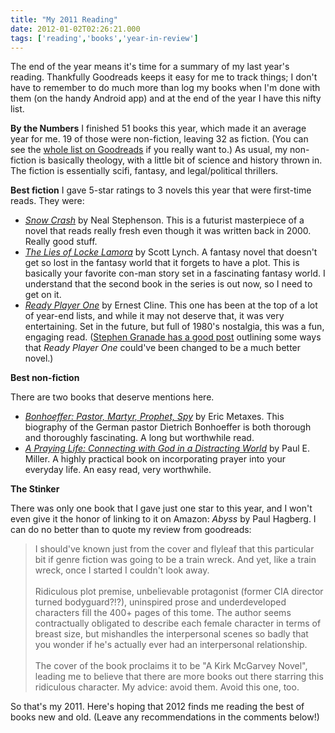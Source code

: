 ```yaml
---
title: "My 2011 Reading"
date: 2012-01-02T02:26:21.000
tags: ['reading','books','year-in-review']
---
```


The end of the year means it's time for a summary of my last year's reading. Thankfully Goodreads keeps it easy for me to track things; I don't have to remember to do much more than log my books when I'm done with them (on the handy Android app) and at the end of the year I have this nifty list.

**By the Numbers** I finished 51 books this year, which made it an average year for me. 19 of those were non-fiction, leaving 32 as fiction. (You can see the [whole list on Goodreads](http://www.goodreads.com/review/list/80101-chris-hubbs?order=d&per_page=100&shelf=2011-reads&sort=rating) if you really want to.) As usual, my non-fiction is basically theology, with a little bit of science and history thrown in. The fiction is essentially scifi, fantasy, and legal/political thrillers.

**Best fiction** I gave 5-star ratings to 3 novels this year that were first-time reads. They were:

- [_Snow Crash_](http://www.amazon.com/gp/product/0553380958/ref=as_li_ss_tl?ie=UTF8&tag=chrishubbs-20&linkCode=as2&camp=1789&creative=390957&creativeASIN=0553380958) by Neal Stephenson. This is a futurist masterpiece of a novel that reads really fresh even though it was written back in 2000. Really good stuff.
- [_The Lies of Locke Lamora_](http://www.amazon.com/gp/product/055358894X/ref=as_li_ss_tl?ie=UTF8&tag=chrishubbs-20&linkCode=as2&camp=1789&creative=390957&creativeASIN=055358894X) by Scott Lynch. A fantasy novel that doesn't get so lost in the fantasy world that it forgets to have a plot. This is basically your favorite con-man story set in a fascinating fantasy world. I understand that the second book in the series is out now, so I need to get on it.
- _[Ready Player One](http://www.amazon.com/gp/product/030788743X/ref=as_li_ss_tl?ie=UTF8&tag=scifirev-20&linkCode=as2&camp=1789&creative=390957&creativeASIN=030788743X)_ by Ernest Cline. This one has been at the top of a lot of year-end lists, and while it may not deserve that, it was very entertaining. Set in the future, but full of 1980's nostalgia, this was a fun, engaging read. ([Stephen Granade has a good post](http://granades.com/2011/11/30/ready-player-one-reinforces-some-bad-geek-outlooks/) outlining some ways that _Ready Player One_ could've been changed to be a much better novel.)

**Best non-fiction**

There are two books that deserve mentions here.

- [_Bonhoeffer: Pastor, Martyr, Prophet, Spy_](http://www.amazon.com/gp/product/1595552464/ref=as_li_ss_tl?ie=UTF8&tag=scifirev-20&linkCode=as2&camp=1789&creative=390957&creativeASIN=1595552464) by Eric Metaxes. This biography of the German pastor Dietrich Bonhoeffer is both thorough and thoroughly fascinating. A long but worthwhile read.
- [_A Praying Life: Connecting with God in a Distracting World_](http://www.amazon.com/gp/product/1600063004/ref=as_li_ss_tl?ie=UTF8&tag=scifirev-20&linkCode=as2&camp=1789&creative=390957&creativeASIN=1600063004) by Paul E. Miller. A highly practical book on incorporating prayer into your everyday life. An easy read, very worthwhile.

**The Stinker**

There was only one book that I gave just one star to this year, and I won't even give it the honor of linking to it on Amazon: _Abyss_ by Paul Hagberg. I can do no better than to quote my review from goodreads:

> I should've known just from the cover and flyleaf that this particular bit if genre fiction was going to be a train wreck. And yet, like a train wreck, once I started I couldn't look away.  
> <br/>
> Ridiculous plot premise, unbelievable protagonist (former CIA director turned bodyguard?!?), uninspired prose and underdeveloped characters fill the 400+ pages of this tome. The author seems contractually obligated to describe each female character in terms of breast size, but mishandles the interpersonal scenes so badly that you wonder if he's actually ever had an interpersonal relationship.  
> <br/>
> The cover of the book proclaims it to be "A Kirk McGarvey Novel", leading me to believe that there are more books out there starring this ridiculous character. My advice: avoid them. Avoid this one, too.

So that's my 2011. Here's hoping that 2012 finds me reading the best of books new and old. (Leave any recommendations in the comments below!)
